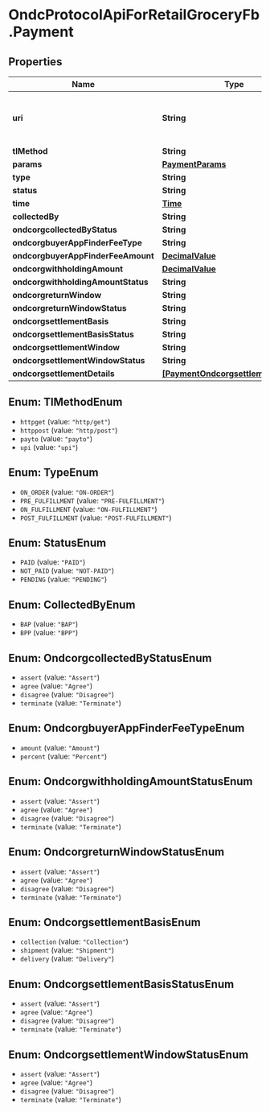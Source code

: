 # OndcProtocolApiForRetailGroceryFb.Payment

## Properties
Name | Type | Description | Notes
------------ | ------------- | ------------- | -------------
**uri** | **String** | A payment uri to be called by the Buyer App. If empty, then the payment is to be done offline. The details of payment should be present in the params object. If &#x60;&#x60;&#x60;tl_method&#x60;&#x60;&#x60; &#x3D; http/get, then the payment details will be sent as url params. Two url param values, &#x60;&#x60;&#x60;$transaction_id&#x60;&#x60;&#x60; and &#x60;&#x60;&#x60;$amount&#x60;&#x60;&#x60; are mandatory. And example url would be : https://www.example.com/pay?txid&#x3D;$transaction_id&amp;amount&#x3D;$amount&amp;vpa&#x3D;upiid&amp;payee&#x3D;shopez&amp;billno&#x3D;1234 | [optional] 
**tlMethod** | **String** |  | [optional] 
**params** | [**PaymentParams**](PaymentParams.md) |  | [optional] 
**type** | **String** |  | [optional] 
**status** | **String** |  | [optional] 
**time** | [**Time**](Time.md) |  | [optional] 
**collectedBy** | **String** |  | [optional] 
**ondcorgcollectedByStatus** | **String** |  | [optional] 
**ondcorgbuyerAppFinderFeeType** | **String** |  | [optional] 
**ondcorgbuyerAppFinderFeeAmount** | [**DecimalValue**](DecimalValue.md) |  | [optional] 
**ondcorgwithholdingAmount** | [**DecimalValue**](DecimalValue.md) |  | [optional] 
**ondcorgwithholdingAmountStatus** | **String** |  | [optional] 
**ondcorgreturnWindow** | **String** | return window for the item in ISO8601 durations format e.g. &#x27;PT24H&#x27; indicates 24 hour return window | [optional] 
**ondcorgreturnWindowStatus** | **String** |  | [optional] 
**ondcorgsettlementBasis** | **String** | In case of prepaid payment, whether settlement between counterparties should be on the basis of collection, shipment or delivery | [optional] 
**ondcorgsettlementBasisStatus** | **String** |  | [optional] 
**ondcorgsettlementWindow** | **String** | return window for the item in ISO8601 durations format e.g. &#x27;PT24H&#x27; indicates 24 hour return window | [optional] 
**ondcorgsettlementWindowStatus** | **String** |  | [optional] 
**ondcorgsettlementDetails** | [**[PaymentOndcorgsettlementDetails]**](PaymentOndcorgsettlementDetails.md) |  | [optional] 

<a name="TlMethodEnum"></a>
## Enum: TlMethodEnum

* `httpget` (value: `"http/get"`)
* `httppost` (value: `"http/post"`)
* `payto` (value: `"payto"`)
* `upi` (value: `"upi"`)


<a name="TypeEnum"></a>
## Enum: TypeEnum

* `ON_ORDER` (value: `"ON-ORDER"`)
* `PRE_FULFILLMENT` (value: `"PRE-FULFILLMENT"`)
* `ON_FULFILLMENT` (value: `"ON-FULFILLMENT"`)
* `POST_FULFILLMENT` (value: `"POST-FULFILLMENT"`)


<a name="StatusEnum"></a>
## Enum: StatusEnum

* `PAID` (value: `"PAID"`)
* `NOT_PAID` (value: `"NOT-PAID"`)
* `PENDING` (value: `"PENDING"`)


<a name="CollectedByEnum"></a>
## Enum: CollectedByEnum

* `BAP` (value: `"BAP"`)
* `BPP` (value: `"BPP"`)


<a name="OndcorgcollectedByStatusEnum"></a>
## Enum: OndcorgcollectedByStatusEnum

* `assert` (value: `"Assert"`)
* `agree` (value: `"Agree"`)
* `disagree` (value: `"Disagree"`)
* `terminate` (value: `"Terminate"`)


<a name="OndcorgbuyerAppFinderFeeTypeEnum"></a>
## Enum: OndcorgbuyerAppFinderFeeTypeEnum

* `amount` (value: `"Amount"`)
* `percent` (value: `"Percent"`)


<a name="OndcorgwithholdingAmountStatusEnum"></a>
## Enum: OndcorgwithholdingAmountStatusEnum

* `assert` (value: `"Assert"`)
* `agree` (value: `"Agree"`)
* `disagree` (value: `"Disagree"`)
* `terminate` (value: `"Terminate"`)


<a name="OndcorgreturnWindowStatusEnum"></a>
## Enum: OndcorgreturnWindowStatusEnum

* `assert` (value: `"Assert"`)
* `agree` (value: `"Agree"`)
* `disagree` (value: `"Disagree"`)
* `terminate` (value: `"Terminate"`)


<a name="OndcorgsettlementBasisEnum"></a>
## Enum: OndcorgsettlementBasisEnum

* `collection` (value: `"Collection"`)
* `shipment` (value: `"Shipment"`)
* `delivery` (value: `"Delivery"`)


<a name="OndcorgsettlementBasisStatusEnum"></a>
## Enum: OndcorgsettlementBasisStatusEnum

* `assert` (value: `"Assert"`)
* `agree` (value: `"Agree"`)
* `disagree` (value: `"Disagree"`)
* `terminate` (value: `"Terminate"`)


<a name="OndcorgsettlementWindowStatusEnum"></a>
## Enum: OndcorgsettlementWindowStatusEnum

* `assert` (value: `"Assert"`)
* `agree` (value: `"Agree"`)
* `disagree` (value: `"Disagree"`)
* `terminate` (value: `"Terminate"`)

